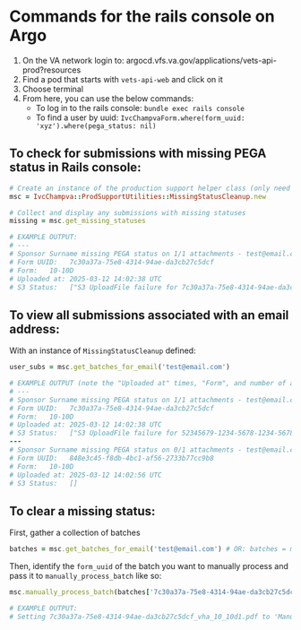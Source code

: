 # Commands for the rails console on Argo

1. On the VA network login to: argocd.vfs.va.gov/applications/vets-api-prod?resources
2. Find a pod that starts with `vets-api-web` and click on it
3. Choose terminal
4. From here, you can use the below commands:
    - To log in to the rails console: `bundle exec rails console`
    - To find a user by uuid: `IvcChampvaForm.where(form_uuid: 'xyz').where(pega_status: nil)`

## To check for submissions with missing PEGA status in Rails console: 

```ruby
# Create an instance of the production support helper class (only need to do once per console session)
msc = IvcChampva::ProdSupportUtilities::MissingStatusCleanup.new
```

```ruby
# Collect and display any submissions with missing statuses
missing = msc.get_missing_statuses

# EXAMPLE OUTPUT:
# ---
# Sponsor Surname missing PEGA status on 1/1 attachments - test@email.com
# Form UUID:   7c30a37a-75e8-4314-94ae-da3cb27c5dcf
# Form:   10-10D
# Uploaded at: 2025-03-12 14:02:38 UTC
# S3 Status:   ["S3 UploadFile failure for 7c30a37a-75e8-4314-94ae-da3cb27c5dcf_vha_10_10d1.pdf: upload failure"]
```

## To view all submissions associated with an email address:

With an instance of `MissingStatusCleanup` defined:

```ruby
user_subs = msc.get_batches_for_email('test@email.com')

# EXAMPLE OUTPUT (note the "Uploaded at" times, "Form", and number of attachments. This looks like a successful auto-retry:
# ---
# Sponsor Surname missing PEGA status on 1/1 attachments - test@email.com
# Form UUID:   7c30a37a-75e8-4314-94ae-da3cb27c5dcf
# Form:   10-10D
# Uploaded at: 2025-03-12 14:02:38 UTC
# S3 Status:   ["S3 UploadFile failure for 52345679-1234-5678-1234-567812345678_vha_10_10d1.pdf: upload failure"]
---
# Sponsor Surname missing PEGA status on 0/1 attachments - test@email.com
# Form UUID:   848e3c45-f8db-4bc1-af56-2733b77cc9b8
# Form:   10-10D
# Uploaded at: 2025-03-12 14:02:56 UTC
# S3 Status:   []
```

## To clear a missing status:

First, gather a collection of batches

```ruby
batches = msc.get_batches_for_email('test@email.com') # OR: batches = msc.get_missing_statuses
```

Then, identify the `form_uuid` of the batch you want to manually process and pass it to `manually_process_batch` like so:
```ruby
msc.manually_process_batch(batches['7c30a37a-75e8-4314-94ae-da3cb27c5dcf'])

# EXAMPLE OUTPUT:
# Setting 7c30a37a-75e8-4314-94ae-da3cb27c5dcf_vha_10_10d1.pdf to 'Manually Processed'
```
